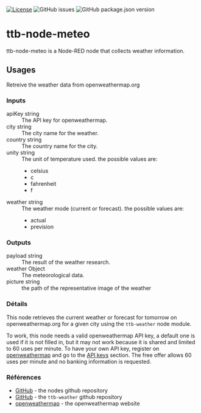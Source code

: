 [![License](https://img.shields.io/badge/license-WTFPL-blue.svg)](http://www.wtfpl.net/)
![GitHub issues](https://img.shields.io/github/issues-raw/thethingbox/ttb-node-meteo.svg)
![GitHub package.json version](https://img.shields.io/github/package-json/v/thethingbox/ttb-node-meteo.svg)

# ttb-node-meteo

ttb-node-meteo is a Node-RED node that collects weather information.

## Usages

<p>Retreive the weather data from openweathermap.org</p>

<h3>Inputs</h3>
<dl class="message-properties">
  <dt class="optional">apiKey
    <span class="property-type">string</span>
  </dt>
  <dd>The API key for openweathermap.</dd>

  <dt class="optional">city
    <span class="property-type">string</span>
  </dt>
  <dd>The city name for the weather.</dd>

  <dt class="optional">country
   <span class="property-type">string</span>
  </dt>
  <dd>The country name for the city.</dd>

  <dt class="optional">unity
   <span class="property-type">string</span>
  </dt>
  <dd>
    The unit of temperature used. the possible values are:
    <ul>
      <li>celsius</li>
      <li>c</li>
      <li>fahrenheit</li>
      <li>f</li>
    </ul>
  </dd>

  <dt class="optional">weather
   <span class="property-type">string</span>
  </dt>
  <dd>
    The weather mode (current or forecast). the possible values are:
    <ul>
      <li>actual</li>
      <li>prevision</li>
    </ul>
  </dd>
</dl>

<h3>Outputs</h3>
<dl class="message-properties">
  <dt>payload
   <span class="property-type">string</span>
  </dt>
  <dd>The result of the weather research.</dd>

  <dt>weather
   <span class="property-type">Object</span>
  </dt>
  <dd>The meteorological data.</dd>

  <dt>picture
   <span class="property-type">string</span>
  </dt>
  <dd>the path of the representative image of the weather</dd>
</dl>

<h3>Détails</h3>
<p>
  This node retrieves the current weather or forecast for tomorrow on openweathermap.org for a given city using the <code>ttb-weather</code> node module.
</p>

<p>
  To work, this node needs a valid openweathermap API key, a default one is used if it is not filled in, but it may not work because it is shared and limited to 60 uses per minute.
  To have your own API key, register on <a href="https://openweathermap.org/" target="_blank">openweathermap</a> and go to the <a href="https://home.openweathermap.org/api_keys" target="_blank">API keys</a> section.
  The free offer allows 60 uses per minute and no banking information is requested.
</p>

<h3>Références</h3>
<ul>
    <li><a href="https://github.com/TheThingBox/ttb-node-meteo" target="_blank">GitHub</a> - the nodes github repository</li>
    <li><a href="https://github.com/TheThingBox/ttb-weather" target="_blank">GitHub</a> - the <code>ttb-weather</code> github repository</li>
    <li><a href="https://openweathermap.org/" target="_blank">openweathermap</a> - the openweathermap website</li>
</ul>
